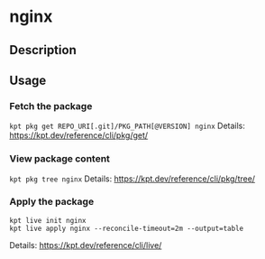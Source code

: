 # nginx

## Description


## Usage

### Fetch the package
`kpt pkg get REPO_URI[.git]/PKG_PATH[@VERSION] nginx`
Details: https://kpt.dev/reference/cli/pkg/get/

### View package content
`kpt pkg tree nginx`
Details: https://kpt.dev/reference/cli/pkg/tree/

### Apply the package
```
kpt live init nginx
kpt live apply nginx --reconcile-timeout=2m --output=table
```
Details: https://kpt.dev/reference/cli/live/
